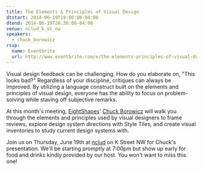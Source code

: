 ```yaml
---
title: The Elements & Principles of Visual Design
dtstart: 2014-06-19T19:00:00-04:00
dtend: 2014-06-19T20:30:00-04:00
venue: nclud_k_st_nw
speakers:
  - chuck_borowicz
rsvp:
  name: Eventbrite
  url: http://www.eventbrite.com/e/the-elements-principles-of-visual-design-tickets-11728990727
---
```


Visual design feedback can be challenging. How do you elaborate on, "This looks bad?" Regardless of your discipline, critiques can always be improved. By utilizing a language construct built on the elements and principles of visual design, everyone has the ability to focus on problem-solving while staving off subjective remarks.

At this month's meeting, [EightShapes](http://eightshapes.com)' [Chuck Borowicz](http://chuckborowicz.com) will walk you through the elements and principles used by visual designers to frame reviews, explore design system directions with Style Tiles, and create visual inventories to study current design systems with.

Join us on Thursday, June 19th at [nclud](http://nclud.com) on K Street NW for Chuck's presentation. We'll be starting promptly at 7:00pm but show up early for food and drinks kindly provided by our host. You won't want to miss this one!
